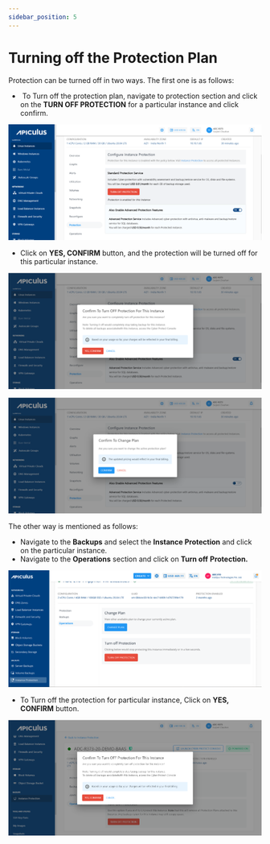 ```yaml
---
sidebar_position: 5
---
```

# Turning off the Protection Plan

Protection can be turned off in two ways. The first one is as follows:

-  To Turn off the protection plan, navigate to protection section and click on the **TURN OFF PROTECTION** for a particular instance and click confirm.

![Turning off the Protection Plan](img/TurningofftheProtectionPlan1.png)

- Click on **YES, CONFIRM** button, and the protection will be turned off for this particular instance.

![Turning off the Protection Plan](img/TurningofftheProtectionPlan2.png)

![Turning off the Protection Plan](img/TurningofftheProtectionPlan3.png)

The other way is mentioned as follows:

- Navigate to the **Backups** and select the **Instance Protection** and click on the particular instance.
- Navigate to the **Operations** section and click on **Turn off** **Protection.**

![Turning off the Protection Plan](img/TurningofftheProtectionPlan4.png)

- To Turn off the protection for particular instance, Click on **YES, CONFIRM** button.

![Turning off the Protection Plan](img/TurningofftheProtectionPlan5.png)
